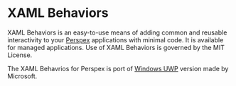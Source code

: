 # **XAML Behaviors**

XAML Behaviors is an easy-to-use means of adding common and reusable interactivity to your [Perspex](https://github.com/Perspex/Perspex) applications with minimal code. It is available for managed applications. Use of XAML Behaviors is governed by the MIT License. 

The XAML Behavrios for Perspex is port of [Windows UWP](https://github.com/Microsoft/XamlBehaviors) version made by Microsoft.
